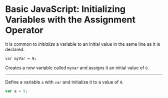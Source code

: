 # Basic JavaScript: Initializing Variables with the Assignment Operator

It is common to _initialize_ a variable to an initial value in the same line as it is declared.

`var myVar = 0;`

Creates a new variable called `myVar` and assigns it an initial value of `0`.

---

Define a variable `a` with `var` and initialize it to a value of `9`.

```js
var a = 9;
```